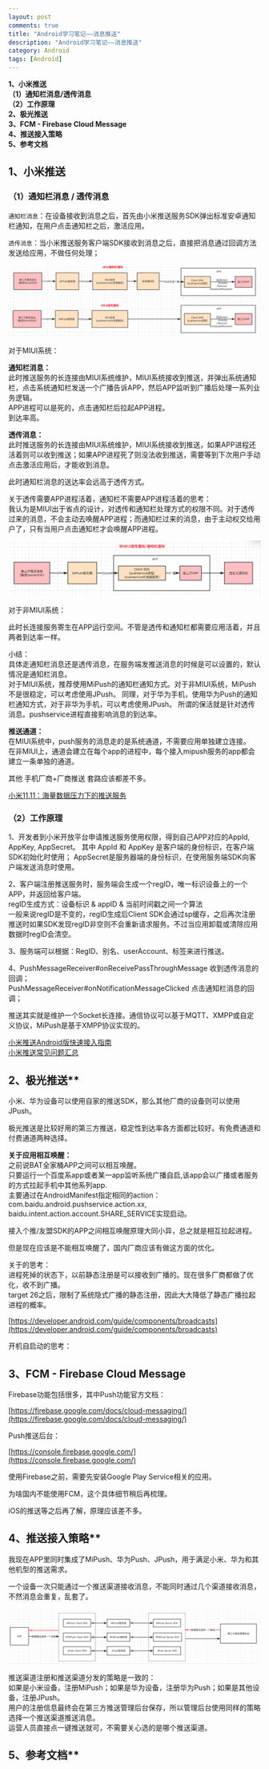 ```yaml
---
layout: post
comments: true
title: "Android学习笔记——消息推送"
description: "Android学习笔记——消息推送"
category: Android
tags: [Android]
---
```


**1、小米推送**    
**（1）通知栏消息/透传消息**    
**（2）工作原理**    
**2、极光推送**    
**3、FCM - Firebase Cloud Message**    
**4、推送接入策略**    
**5、参考文档**	

<!--more-->

## 1、小米推送    

### （1）通知栏消息 / 透传消息    

`通知栏消息`：在设备接收到消息之后，首先由小米推送服务SDK弹出标准安卓通知栏通知，在用户点击通知栏之后，激活应用。

`透传消息`：当小米推送服务客户端SDK接收到消息之后，直接把消息通过回调方法发送给应用，不做任何处理；


![](/image/2018-07-28-push/miui-push.png)    

对于MIUI系统：			

**通知栏消息：**		
此时推送服务的长连接由MIUI系统维护，MIUI系统接收到推送，并弹出系统通知栏，点击系统通知栏发送一个广播告诉APP，然后APP监听到广播后处理一系列业务逻辑。	
APP进程可以是死的，点击通知栏后拉起APP进程。      
到达率高。

**透传消息：**	    
此时推送服务的长连接由MIUI系统维护，MIUI系统接收到推送，如果APP进程还活着则可以收到推送；如果APP进程死了则没法收到推送，需要等到下次用户手动点击激活应用后，才能收到消息。

此时通知栏消息的送达率会远高于透传方式。

关于透传需要APP进程活着，通知栏不需要APP进程活着的思考：    
我认为是MIUI出于省点的设计，对透传和通知栏处理方式的权限不同。对于透传过来的消息，不会主动去唤醒APP进程；而通知栏过来的消息，由于主动权交给用户了，只有当用户点击通知栏才会唤醒APP进程。


![](/image/2018-07-28-push/non-miui-push.png)    

对于非MIUI系统：		

此时长连接服务寄生在APP运行空间。不管是透传和通知栏都需要应用活着，并且两者到达率一样。


小结：    
具体走通知栏消息还是透传消息，在服务端发推送消息的时候是可以设置的，默认情况是通知栏消息。        
对于MIUI系统，推荐使用MiPush的通知栏通知方式。对于非MIUI系统，MiPush不是很稳定，可以考虑使用JPush。
同理，对于华为手机，使用华为Push的通知栏通知方式，对于非华为手机，可以考虑使用JPush。
所谓的保活就是针对透传消息。pushservice进程直接影响消息的到达率。

**推送通道：**        
在MIUI系统中，push服务的消息走的是系统通道，不需要应用单独建立连接。    
在非MIUI上，通道会建立在每个app的进程中，每个接入mipush服务的app都会建立一条单独的通道。    

其他 手机厂商+厂商推送 套路应该都差不多。

[小米11.11：海量数据压力下的推送服务](http://www.infoq.com/cn/news/2014/11/xiaomi-1111-pushservice)

### （2）工作原理    

1、开发者到小米开放平台申请推送服务使用权限，得到自己APP对应的AppId, AppKey, AppSecret。
其中 AppId 和 AppKey 是客户端的身份标识，在客户端SDK初始化时使用； AppSecret是服务器端的身份标识，在使用服务端SDK向客户端发送消息时使用。	

2、客户端注册推送服务时，服务端会生成一个regID，唯一标识设备上的一个APP，并返回给客户端。      
regID生成方式：设备标识 & appID & 当前时间戳之间一个算法      
一般来说regID是不变的，regID生成后Client SDK会通过sp缓存，之后再次注册推送时如果SDK发现regID非空则不会重新请求服务。不过当应用卸载或清除应用数据时regID会清空。

3、服务端可以根据：RegID、别名、userAccount、标签来进行推送。

4、PushMessageReceiver#onReceivePassThroughMessage 收到透传消息的回调；    
PushMessageReceiver#onNotificationMessageClicked 点击通知栏消息的回调；    

推送其实就是维护一个Socket长连接。通信协议可以基于MQTT、XMPP或自定义协议，MiPush是基于XMPP协议实现的。

[小米推送Android版快速接入指南](https://dev.mi.com/console/doc/detail?pId=100)        
[小米推送常见问题汇总](https://dev.mi.com/console/doc/detail?pId=1292)        	
## 2、极光推送**    

小米、华为设备可以使用自家的推送SDK，那么其他厂商的设备则可以使用JPush。

极光推送是比较好用的第三方推送，稳定性到达率各方面都比较好。有免费通道和付费通道两种选择。

**关于应用相互唤醒：**	    
之前说BAT全家桶APP之间可以相互唤醒。    
只要运行一个百度系app或者某一app监听系统广播自启,该app会以广播或者服务的方式拉起手机中其他系列app.    
主要通过在AndroidManifest指定相同的action：com.baidu.android.pushservice.action.xx, baidu.intent.action.account.SHARE_SERVICE实现启动。

接入个推/友盟SDK的APP之间相互唤醒原理大同小异，总之就是相互拉起进程。    

但是现在应该是不能相互唤醒了，国内厂商应该有做这方面的优化。     


关于<receiver/>的思考：	
进程死掉的状态下，以前静态注册<receiver/>是可以接收到广播的。现在很多厂商都做了优化，收不到广播。    
target 26之后，限制了系统隐式广播的静态注册，因此大大降低了静态广播拉起进程的概率。    

[https://developer.android.com/guide/components/broadcasts](https://developer.android.com/guide/components/broadcasts)

开机自启动的思考：


## 3、FCM - Firebase Cloud Message    

Firebase功能包括很多，其中Push功能官方文档：

[https://firebase.google.com/docs/cloud-messaging/](https://firebase.google.com/docs/cloud-messaging/)

Push推送后台：

[https://console.firebase.google.com/](https://console.firebase.google.com/)

使用Firebase之前，需要先安装Google Play Service相关的应用。

为啥国内不能使用FCM，这个具体细节稍后再梳理。

iOS的推送等之后再了解，原理应该差不多。

## 4、推送接入策略**    

我现在APP里同时集成了MiPush、华为Push、JPush，用于满足小米、华为和其他机型的推送需求。

一个设备一次只能通过一个推送渠道接收消息，不能同时通过几个渠道接收消息，不然消息会重复，乱套了。

![](/image/2018-07-28-push/push-category.png)    

推送渠道注册和推送渠道分发的策略是一致的：	
如果是小米设备，注册MiPush；如果是华为设备，注册华为Push；如果是其他设备，注册JPush。        
用户的注册信息最终会在第三方推送管理后台保存，所以管理后台使用同样的策略选择一个推送渠道推送消息。    
运营人员直接点一键推送就可，不需要关心选的是哪个推送渠道。	

## 5、参考文档**	
